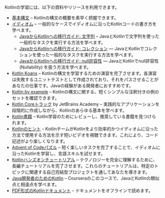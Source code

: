 [//]: # (title: 学習資料の概要)

Kotlinの学習には、以下の資料やリソースを利用できます。
* [基本構文](basic-syntax.md) – Kotlinの構文の概要を素早く把握できます。
* [イディオム](idioms.md) – 一般的なケースでイディオムに沿ったKotlinコードの書き方を学べます。
  * [JavaからKotlinへの移行ガイド: 文字列](java-to-kotlin-idioms-strings.md) – JavaとKotlinで文字列を使った一般的なタスクを実行する方法を学べます。
  * [JavaからKotlinへの移行ガイド: コレクション](java-to-kotlin-collections-guide.md) — JavaとKotlinでコレクションを使った一般的なタスクを実行する方法を学べます。
  * [JavaからKotlinへの移行ガイド: null許容性](java-to-kotlin-nullability-guide.md) — JavaとKotlinでnull許容性 (Nullability) を扱う方法を学べます。
* [Kotlin Koans](koans.md) – Kotlinの構文を学習するための演習を完了させます。各演習は失敗するユニットテストとして作成されており、それをパスさせることがあなたの仕事です。Javaの経験がある開発者におすすめです。
* [Kotlin by example](https://play.kotlinlang.org/byExample/overview) – Kotlinの構文に関する、短くシンプルな注釈付きの例のセットを確認できます。
* [Kotlin Coreトラック](https://hyperskill.org/tracks?category=4&utm_source=jbkotlin_hs&utm_medium=referral&utm_campaign=kotlinlang-docs&utm_content=button_1&utm_term=22.03.23) by JetBrains Academy – 実践的なアプリケーションを段階的に作成しながら、Kotlinのあらゆる基本を学べます。
* [Kotlin書籍](books.md) – Kotlin学習のためにレビューし、推奨している書籍を見つけられます。
* [Kotlinのヒント](kotlin-tips.md) – KotlinチームがKotlinをより効率的かつイディオムに沿った方法で使用する方法を示す短いビデオを視聴できます。これにより、コード記述がより楽しくなります。
* [Advent of Codeパズル](advent-of-code.md) – 短く楽しいタスクを完了することで、イディオムに沿ったKotlinを学習し、言語スキルを試せます。
* [Kotlinハンズオンチュートリアル](kotlin-hands-on.md) – テクノロジーを完全に理解するために、長編チュートリアルを完了させます。これらのチュートリアルは、特定のトピックに関連する自己完結型プロジェクトを通してあなたを導きます。
* [Java開発者のためのKotlin](https://www.coursera.org/learn/kotlin-for-java-developers) – Courseraのこのコースで、JavaとKotlinの類似点と相違点を学べます。
* [PDF形式のKotlinドキュメント](kotlin-pdf.md) – ドキュメントをオフラインで読めます。